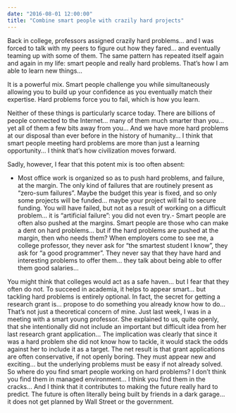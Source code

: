 ```yaml
---
date: "2016-08-01 12:00:00"
title: "Combine smart people with crazily hard projects"
---
```




Back in college, professors assigned crazily hard problems&hellip; and I was forced to talk with my peers to figure out how they fared&hellip; and eventually teaming up with some of them. The same pattern has repeated itself again and again in my life: smart people and really hard problems. That&rsquo;s how I am able to learn new things&hellip;

It is a powerful mix. Smart people challenge you while simultaneously allowing you to build up your confidence as you eventually match their expertise. Hard problems force you to fail, which is how you learn.

Neither of these things is particularly scarce today. There are billions of people connected to the Internet&hellip; many of them much smarter than you&hellip; yet all of them a few bits away from you&hellip; And we have more hard problems at our disposal than ever before in the history of humanity&hellip;
I think that smart people meeting hard problems are more than just a learning opportunity&hellip; I think that&rsquo;s how civilization moves forward.

Sadly, however, I fear that this potent mix is too often absent:

- Most office work is organized so as to push hard problems, and failure, at the margin. The only kind of failures that are routinely present as &ldquo;zero-sum failures&rdquo;. Maybe the budget this year is fixed, and so only some projects will be funded&hellip; maybe your project will fail to secure funding. You will have failed, but not as a result of working on a difficult problem&hellip; it is &ldquo;artificial failure&rdquo;: you did not even try.- Smart people are often also pushed at the margins. Smart people are those who can make a dent on hard problems&hellip; but if the hard problems are pushed at the margin, then who needs them? When employers come to see me, a college professor, they never ask for &ldquo;the smartest student I know&rdquo;, they ask for &ldquo;a good programmer&rdquo;. They never say that they have hard and interesting problems to offer them&hellip; they talk about being able to offer them good salaries&hellip;


You might think that colleges would act as a safe haven&hellip; but I fear that they often do not. To succeed in academia, it helps to appear smart&hellip; but tackling hard problems is entirely optional. In fact, the secret for getting a research grant is&hellip; propose to do something you already know how to do&hellip; That&rsquo;s not just a theoretical concern of mine. Just last week, I was in a meeting with a smart young professor. She explained to us, quite openly, that she intentionally did not include an important but difficult idea from her last research grant application&hellip; The implication was clearly that since it was a hard problem she did not know how to tackle, it would stack the odds against her to include it as a target. The net result is that grant applications are often conservative, if not openly boring. They must appear new and exciting&hellip; but the underlying problems must be easy if not already solved.
So where do you find smart people working on hard problems? I don&rsquo;t think you find them in managed environment&hellip; I think you find them in the cracks&hellip;
And I think that it contributes to making the future really hard to predict. The future is often literally being built by friends in a dark garage&hellip; it does not get planned by Wall Street or the government.

